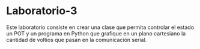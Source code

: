# Laboratorio-3
Este laboratorio consiste en crear una clase que permita controlar el estado un POT y un programa en Python que grafique en un plano cartesiano la cantidad de voltios que  pasan en la comunicación serial.
